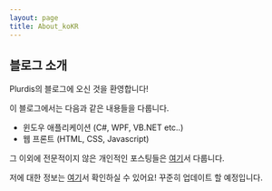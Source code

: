 ```yaml
---
layout: page
title: About_koKR
---
```






## 블로그 소개

Plurdis의 블로그에 오신 것을 환영합니다!

이 블로그에서는 다음과 같은 내용들을 다룹니다.

- 윈도우 애플리케이션 (C#, WPF, VB.NET etc..)
- 웹 프론트 (HTML, CSS, Javascript)



그 이외에 전문적이지 않은 개인적인 포스팅들은 [여기](http://blog.naver.com/uutak2000)서 다룹니다.

저에 대한 정보는 [여기](https://www.linkedin.com/in/%EC%9C%A0%ED%83%81-%EC%9E%A5-822bb0157/?locale=ko_KR)서 확인하실 수 있어요! 꾸준히 업데이트 할 예정입니다.
